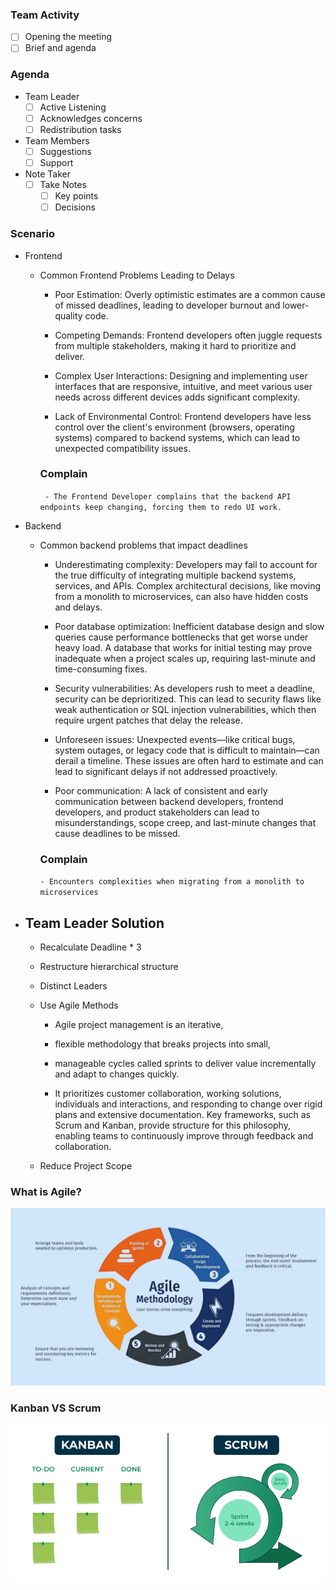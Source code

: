 ### Team Activity

- [ ] Opening the meeting
- [ ] Brief and agenda

### Agenda

- Team Leader
  - [ ] Active Listening
  - [ ] Acknowledges concerns
  - [ ] Redistribution tasks
- Team Members
  - [ ] Suggestions
  - [ ] Support
- Note Taker
  - [ ] Take Notes
    - [ ] Key points
    - [ ] Decisions

### Scenario

- Frontend

  - Common Frontend Problems Leading to Delays

    - Poor Estimation: Overly optimistic estimates are a common cause of missed deadlines, leading to developer burnout and lower-quality code.

    - Competing Demands: Frontend developers often juggle requests from multiple stakeholders, making it hard to prioritize and deliver.

    - Complex User Interactions: Designing and implementing user interfaces that are responsive, intuitive, and meet various user needs across different devices adds significant complexity.

    - Lack of Environmental Control: Frontend developers have less control over the client's environment (browsers, operating systems) compared to backend systems, which can lead to unexpected compatibility issues.

    ### Complain

    ` - The Frontend Developer complains that the backend API endpoints keep changing, forcing them to redo UI work.`

- Backend

  - Common backend problems that impact deadlines

    - Underestimating complexity: Developers may fail to account for the true difficulty of integrating multiple backend systems, services, and APIs. Complex architectural decisions, like moving from a monolith to microservices, can also have hidden costs and delays.

    - Poor database optimization: Inefficient database design and slow queries cause performance bottlenecks that get worse under heavy load. A database that works for initial testing may prove inadequate when a project scales up, requiring last-minute and time-consuming fixes.

    - Security vulnerabilities: As developers rush to meet a deadline, security can be deprioritized. This can lead to security flaws like weak authentication or SQL injection vulnerabilities, which then require urgent patches that delay the release.

    - Unforeseen issues: Unexpected events—like critical bugs, system outages, or legacy code that is difficult to maintain—can derail a timeline. These issues are often hard to estimate and can lead to significant delays if not addressed proactively.

    - Poor communication: A lack of consistent and early communication between backend developers, frontend developers, and product stakeholders can lead to misunderstandings, scope creep, and last-minute changes that cause deadlines to be missed.

    ### Complain

    `- Encounters complexities when migrating from a monolith to microservices`

- ## Team Leader Solution

  - Recalculate Deadline \* 3
  - Restructure hierarchical structure
  - Distinct Leaders
  - Use Agile Methods

    - Agile project management is an iterative,
    - flexible methodology that breaks projects into small,
    - manageable cycles called sprints to deliver value incrementally and adapt to changes quickly.

    - It prioritizes customer collaboration, working solutions, individuals and interactions, and responding to change over rigid plans and extensive documentation. Key frameworks, such as Scrum and Kanban, provide structure for this philosophy, enabling teams to continuously improve through feedback and collaboration.

  - Reduce Project Scope

### What is Agile?

![ Agile ](agile.webp "Agile")

### Kanban VS Scrum

![Kanban_VS_Scrum](kanScrum.png "KanbanScrum")
